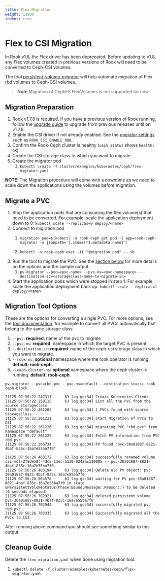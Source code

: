 ```yaml
---
title: Flex Migration
weight: 11900
indent: true
---
```


# Flex to CSI Migration

In Rook v1.8, the Flex driver has been deprecated. Before updating to v1.8, any Flex volumes created in previous versions of Rook will need to be converted to Ceph-CSI volumes.

The tool [persistent-volume-migrator](https://github.com/ceph/persistent-volume-migrator) will help automate migration of Flex rbd volumes to Ceph-CSI volumes.

> **Note** Migration of CephFS FlexVolumes is not supported for now.

## Migration Preparation

1. Rook v1.7.8 is required. If you have a previous version of Rook running, follow the [upgrade guide](https://rook.io/docs/rook/v1.7/ceph-upgrade.html) to upgrade from previous releases until on v1.7.8.
2. Enable the CSI driver if not already enabled. See the [operator settings](https://github.com/rook/rook/blob/release-1.7/cluster/examples/kubernetes/ceph/operator.yaml#L29-L32) such as `ROOK_CSI_ENABLE_RBD`.
3. Confirm the Rook-Ceph cluster is healthy (`ceph status` shows `health: OK`)
4. Create the CSI storage class to which you want to migrate
5. Create the migrator pod
   1) `kubectl create -f cluster/examples/kubernetes/ceph/flex-migrator.yaml`

**NOTE**: The Migration procedure will come with a downtime as we need to scale down the applications using the volumes before migration.

## Migrate a PVC

1. Stop the application pods that are consuming the flex volume(s) that need to be converted. For example, scale the application deployment down to 0: `kubectl scale --replicas=0 deploy/<name>`
2. Connect to migration pod
   1. `migration_pod=$(kubectl -n rook-ceph get pod -l app=rook-ceph-migrator -o jsonpath='{.items[*].metadata.name}')`

   2. `kubectl -n rook-ceph exec -it "$migration_pod" -- sh`
3. Run the tool to migrate the PVC. See the [section below](#migration-tool-options) for more details on the options and the sample output.
   1. `pv-migrator --pvc=<pvc-name> --pvc-ns=<pvc-namespace> --destination-sc=<storageclass-name-to-migrate-in>`
4. Start the application pods which were stopped in step 1. For example, scale the application deployment back up: `kubectl scale --replicas=1 deploy/<name>`

## Migration Tool Options

These are the options for converting a single PVC. For more options, see the [tool documentation](https://github.com/ceph/persistent-volume-migrator), for example to convert all PVCs automatically that belong to the same storage class.

1. `--pvc`: **required**: name of the pvc to migrate
2. `--pvc-ns`: **required**: namespace in which the target PVC is present.
3. `--destination-sc`: **required**: name of the ceph-csi storage class in which you want to migrate.
4. `--rook-ns`: **optional** namespace where the rook operator is running. **default: rook-ceph**.
5. `--ceph-cluster-ns`: **optional** namespace where the ceph cluster is running. **default: rook-ceph**.

```console
pv-migrator --pvc=rbd-pvc --pvc-ns=default --destination-sc=csi-rook-ceph-block
```

```console
I1125 07:56:22.247311      63 log.go:34] Create Kubernetes Client
I1125 07:56:22.259115      63 log.go:34] List all the PVC from the source storageclass
I1125 07:56:22.261205      63 log.go:34] 1 PVCs found with source StorageClass
I1125 07:56:22.261221      63 log.go:34] Start Migration of PVCs to CSI
I1125 07:56:22.261226      63 log.go:34] migrating PVC "rbd-pvc" from namespace "default"
I1125 07:56:22.261229      63 log.go:34] Fetch PV information from PVC rbd-pvc
I1125 07:56:22.266734      63 log.go:34] PV found "pvc-30a01887-8821-4baf-835c-16a7e55ba7f0"
---
I1125 07:56:26.483172      63 log.go:34] successfully renamed volume csi-vol-2f8de58f-4dc5-11ec-a130-0242ac110005 -> pvc-30a01887-8821-4baf-835c-16a7e55ba7f0
I1125 07:56:26.483194      63 log.go:34] Delete old PV object: pvc-30a01887-8821-4baf-835c-16a7e55ba7f0
I1125 07:56:26.504578      63 log.go:34] waiting for PV pvc-30a01887-8821-4baf-835c-16a7e55ba7f0 in state &PersistentVolumeStatus{Phase:Bound,Message:,Reason:,} to be deleted (0 seconds elapsed)
I1125 07:56:26.702921      63 log.go:34] deleted persistent volume pvc-30a01887-8821-4baf-835c-16a7e55ba7f0
I1125 07:56:26.702944      63 log.go:34] successfully migrated pvc rbd-pvc
I1125 07:56:26.703335      63 log.go:34] Successfully migrated all the PVCs to CSI
```

After running above command you should see something similar to this output.

## Cleanup Guide

Delete the `flex-migration.yaml` when done using migration tool.

1. `kubectl delete -f cluster/examples/kubernetes/ceph/flex-migrator.yaml`
